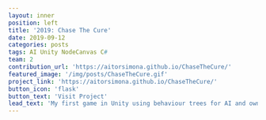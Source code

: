 ```yaml
---
layout: inner
position: left
title: '2019: Chase The Cure'
date: 2019-09-12
categories: posts
tags: AI Unity NodeCanvas C# 
team: 2
contribution_url: 'https://aitorsimona.github.io/ChaseTheCure/'
featured_image: '/img/posts/ChaseTheCure.gif'
project_link: 'https://aitorsimona.github.io/ChaseTheCure/'
button_icon: 'flask'
button_text: 'Visit Project'
lead_text: 'My first game in Unity using behaviour trees for AI and own Steering Behaviours'
---
```

